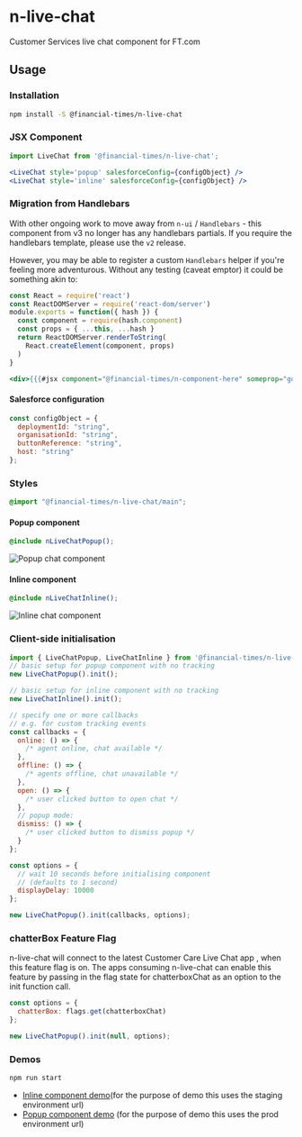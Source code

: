 # n-live-chat

Customer Services live chat component for FT.com

## Usage

### Installation

```sh
npm install -S @financial-times/n-live-chat
```

### JSX Component

```jsx
import LiveChat from '@financial-times/n-live-chat';

<LiveChat style='popup' salesforceConfig={configObject} />
<LiveChat style='inline' salesforceConfig={configObject} />
```

### Migration from Handlebars

With other ongoing work to move away from `n-ui` / `Handlebars` - this component from v3 no longer has any handlebars partials. If you require the handlebars template, please use the `v2` release.

However, you may be able to register a custom `Handlebars` helper if you're feeling more adventurous. Without any testing (caveat emptor) it could be something akin to:

```js
const React = require('react')
const ReactDOMServer = require('react-dom/server')
module.exports = function({ hash }) {
  const component = require(hash.component)
  const props = { ...this, ...hash }
  return ReactDOMServer.renderToString(
    React.createElement(component, props)
  )
}
```

```hbs
<div>{{{#jsx component="@financial-times/n-component-here" someprop="goeshere" }}}</div>
```

#### Salesforce configuration

```js
const configObject = {
  deploymentId: "string",
  organisationId: "string",
  buttonReference: "string",
  host: "string"
};
```

### Styles

```scss
@import "@financial-times/n-live-chat/main";
```

#### Popup component

```scss
@include nLiveChatPopup();
```
![Popup chat component](https://user-images.githubusercontent.com/12828487/36374208-73719b28-1562-11e8-950d-3041898e2d3c.png)


#### Inline component

```scss
@include nLiveChatInline();
```
![Inline chat component](https://user-images.githubusercontent.com/12828487/36374209-7515f514-1562-11e8-915f-b07b009454f6.png)


### Client-side initialisation

```js
import { LiveChatPopup, LiveChatInline } from '@financial-times/n-live-chat';
// basic setup for popup component with no tracking
new LiveChatPopup().init();

// basic setup for inline component with no tracking
new LiveChatInline().init();
```

```js
// specify one or more callbacks
// e.g. for custom tracking events
const callbacks = {
  online: () => {
    /* agent online, chat available */
  },
  offline: () => {
    /* agents offline, chat unavailable */
  },
  open: () => {
    /* user clicked button to open chat */
  },
  // popup mode:
  dismiss: () => {
    /* user clicked button to dismiss popup */
  }
};

const options = {
  // wait 10 seconds before initialising component
  // (defaults to 1 second)
  displayDelay: 10000
};

new LiveChatPopup().init(callbacks, options);
```

### chatterBox Feature Flag
n-live-chat will connect to the latest Customer Care Live Chat app , when this feature flag is on. The apps consuming n-live-chat can enable this feature by passing in the flag state for chatterboxChat as an option to the init function call.

```js
const options = {
  chatterBox: flags.get(chatterboxChat)
};

new LiveChatPopup().init(null, options);
```

### Demos

```sh
npm run start
```

- [Inline component demo](http://localhost:5005/inline)(for the purpose of demo this uses the staging environment url)
- [Popup component demo](http://localhost:5005/popup) (for the purpose of demo this uses the prod environment url)
